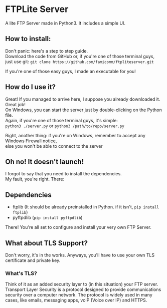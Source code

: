 # FTPLite Server
A lite FTP Server made in Python3. It includes a simple UI.

## How to install:
Don't panic: here's a step to step guide.<br>
Download the code from GitHub or, if you're one of those terminal guys,<br>just use git:
`git clone https://github.com/famicomm/ftpliteserver.git`

If you're one of those easy guys, I made an executable for you!

## How do I use it?
Great! If you managed to arrive here, I suppose you already downloaded it. Great job!<br>
On Windows, you can start the server just by double-clicking on the Python file.<br>
Again, if you're one of those terminal guys, it's simple:<br>
`python3 ./server.py` or `python3 /path/to/repo/server.py`<br>

Right, another thing: if you're on Windows, remember to accept any Windows Firewall notice, <br>else you won't be able to connect to the server

## Oh no! It doesn't launch!
I forgot to say that you need to install the dependencies. <br>
My fault, you're right. There:

## Dependencies
* ftplib (It should be already preinstalled in Python. if it isn't, `pip install ftplib`)
* pyftpdlib (`pip install pyftpdlib`)

There! You're all set to configure and install your very own FTP Server.

## What about TLS Support?
Don't worry, it's in the works. Anyways, you'll have to use your own TLS certificate and private key.

### What's TLS?
Think of it as an added security layer to (in this situation) your FTP server. Transport Layer Security is a protocol designed to provide communications security over a computer network. The protocol is widely used in many cases, like emails, messaging apps, voIP (Voice over IP) and HTTPS.  
